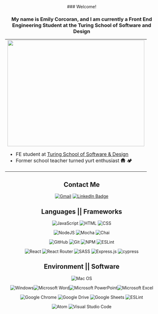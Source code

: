 <div align="center">
### Welcome! 

### My name is Emily Corcoran, and I am currently a Front End Engineering Student at the Turing School of Software and Design
<div align="center">
</table>
<table style="width:100%" border="0" rules="none" cellspacing="0" cellpadding="0">
  <tr>
    <td style="border:none">
      <img height="350" width="450" src="https://github-readme-stats.vercel.app/api?username=emily-cathleen&theme=tokyonight">
      <ul align="left">
        <li>FE student at <a href="https://turing.edu/" target="_blank">Turing School of Software & Design</a></li>
        <li>Former school teacher turned yurt enthusiast 🛖 🏕</li>
      </ul>
    </td>

  </tr>
</table>
</div>

## Contact Me
[![Gmail](https://img.shields.io/badge/Gmail-D14836?style=for-the-badge&logo=gmail&logoColor=white)](mailto:cathleencorcoran@gmail.com)
[![LinkedIn Badge](https://img.shields.io/badge/LinkedIn-0077B5?style=for-the-badge&logo=linkedin&logoColor=white)](https://www.linkedin.com/in/emily-corcoran-01b87521b/)


## Languages || Frameworks


![JavaScript](https://img.shields.io/badge/JavaScript-F7DF1E?style=for-the-badge&logo=javascript&logoColor=black)
![HTML](https://img.shields.io/badge/HTML5-E34F26?style=for-the-badge&logo=html5&logoColor=white)
![CSS](https://img.shields.io/badge/CSS3-1572B6?style=for-the-badge&logo=css3&logoColor=white)

![NodeJS](https://img.shields.io/badge/node.js-6DA55F?style=for-the-badge&logo=node.js&logoColor=white)
![Mocha](https://img.shields.io/badge/Mocha-8D6748?style=for-the-badge&logo=Mocha&logoColor=white)
![Chai](https://img.shields.io/badge/chai-A30701?style=for-the-badge&logo=chai&logoColor=white)

![GitHub](https://img.shields.io/badge/github-%23121011.svg?style=for-the-badge&logo=github&logoColor=white)
![Git](https://img.shields.io/badge/git-%23F05033.svg?style=for-the-badge&logo=git&logoColor=white)
![NPM](https://img.shields.io/badge/NPM-%23000000.svg?style=for-the-badge&logo=npm&logoColor=white)
![ESLint](https://img.shields.io/badge/ESLint-4B3263?style=for-the-badge&logo=eslint&logoColor=white)



![React](https://img.shields.io/badge/react-%2320232a.svg?style=for-the-badge&logo=react&logoColor=%2361DAFB)
![React Router](https://img.shields.io/badge/React_Router-CA4245?style=for-the-badge&logo=react-router&logoColor=white)
![SASS](https://img.shields.io/badge/SASS-hotpink.svg?style=for-the-badge&logo=SASS&logoColor=white)
![Express.js](https://img.shields.io/badge/express.js-%23404d59.svg?style=for-the-badge&logo=express&logoColor=%2361DAFB)
![cypress](https://img.shields.io/badge/-cypress-%23E5E5E5?style=for-the-badge&logo=cypress&logoColor=058a5e)

## Environment || Software
![Mac OS](https://img.shields.io/badge/mac%20os-000000?style=for-the-badge&logo=macos&logoColor=F0F0F0)

![Windows](https://img.shields.io/badge/Windows-0078D6?style=for-the-badge&logo=windows&logoColor=white)![Microsoft Word](https://img.shields.io/badge/Microsoft_Word-2B579A?style=for-the-badge&logo=microsoft-word&logoColor=white)![Microsoft PowerPoint](https://img.shields.io/badge/Microsoft_PowerPoint-B7472A?style=for-the-badge&logo=microsoft-powerpoint&logoColor=white)![Microsoft Excel](https://img.shields.io/badge/Microsoft_Excel-217346?style=for-the-badge&logo=microsoft-excel&logoColor=white)

![Google Chrome](https://img.shields.io/badge/Google%20Chrome-4285F4?style=for-the-badge&logo=GoogleChrome&logoColor=white)
![Google Drive](https://img.shields.io/badge/Google%20Drive-4285F4?style=for-the-badge&logo=googledrive&logoColor=white)
![Google Sheets](https://img.shields.io/badge/Google%20Sheets-34A853?style=for-the-badge&logo=google-sheets&logoColor=white)
![ESLint](https://img.shields.io/badge/ESLint-4B3263?style=for-the-badge&logo=eslint&logoColor=white)

![Atom](https://img.shields.io/badge/Atom-%2366595C.svg?style=for-the-badge&logo=atom&logoColor=white)
![Visual Studio Code](https://img.shields.io/badge/Visual%20Studio%20Code-0078d7.svg?style=for-the-badge&logo=visual-studio-code&logoColor=white)

</div>
